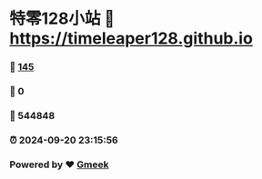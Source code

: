 # 特零128小站 :link: https://timeleaper128.github.io 
### :page_facing_up: [145](https://timeleaper128.github.io/tag.html) 
### :speech_balloon: 0 
### :hibiscus: 544848 
### :alarm_clock: 2024-09-20 23:15:56 
### Powered by :heart: [Gmeek](https://github.com/Meekdai/Gmeek)
